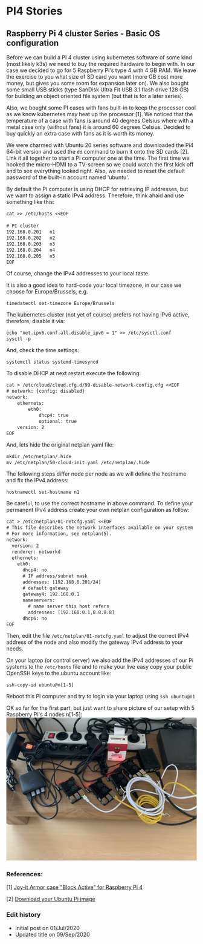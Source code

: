 # PI4 Stories

## Raspberry Pi 4 cluster Series - Basic OS configuration

Before we can build a PI 4 cluster using kubernetes software of some kind (most likely k3s) we need to buy the required hardware to begin with. In our case we decided to go for 5 Raspberry Pi's type 4 with 4 GB RAM. We leave the exercise to you what size of SD card you want (more GB cost more money, but gives you some room for expansion later on). We also bought some small USB sticks (type SanDisk Ultra Fit USB 3.1 flash drive 128 GB) for building an object oriented file system (but that is for a later series).

Also, we bought some PI cases with fans built-in to keep the processor cool as we know kubernetes may heat up the processor [1]. We noticed that the temperature of a case with fans is around 40 degrees Celsius where with a metal case only (without fans) it is around 60 degrees Celsius. Decided to buy quickly an extra case with fans as it is worth its money.

We were charmed with Ubuntu 20 series software and downloaded the Pi4 64-bit version and used the `dd` command to burn it onto the SD cards [2].
Link it all together to start a Pi computer one at the time. The first time we hooked the micro-HDMI to a TV-screen so we could watch the first kick off and to see everything looked right. Also, we needed to reset the default password of the built-in account named 'ubuntu'.

By default the Pi computer is using DHCP for retrieving IP addresses, but we want to assign a static IPv4 address. Therefore, think ahaid and use something like this:

    cat >> /etc/hosts <<EOF
    
    # PI cluster
    192.168.0.201   n1
    192.168.0.202   n2
    192.168.0.203   n3
    192.168.0.204   n4
    192.168.0.205   n5
    EOF

Of course, change the IPv4 addresses to your local taste.

It is also a good idea to hard-code your local timezone, in our case we choose for Europe/Brussels, e.g.

    timedatectl set-timezone Europe/Brussels

The kubernetes cluster (not yet of course) prefers not having IPv6 active, therefore, disable it via:

    echo "net.ipv6.conf.all.disable_ipv6 = 1" >> /etc/sysctl.conf 
    sysctl -p

And, check the time settings:

    systemctl status systemd-timesyncd

To disable DHCP at next restart execute the following:

    cat > /etc/cloud/cloud.cfg.d/99-disable-network-config.cfg <<EOF
    # network: {config: disabled}
    network:
        ethernets:
            eth0:
                dhcp4: true
                optional: true
        version: 2
    EOF

And, lets hide the original netplan yaml file:

    mkdir /etc/netplan/.hide
    mv /etc/netplan/50-cloud-init.yaml /etc/netplan/.hide

The following steps differ node per node as we will define the hostname and fix the IPv4 address:

    hostnamectl set-hostname n1

Be careful, to use the correct hostname in above command. To define your permanent IPv4 address create your own netplan configuration as follow:

    cat > /etc/netplan/01-netcfg.yaml <<EOF
    # This file describes the network interfaces available on your system
    # For more information, see netplan(5).
    network:
      version: 2
      renderer: networkd
      ethernets:
        eth0:
          dhcp4: no
          # IP address/subnet mask
          addresses: [192.168.0.201/24]
          # default gateway
          gateway4: 192.168.0.1
          nameservers:
            # name server this host refers
            addresses: [192.168.0.1,8.8.8.8]
          dhcp6: no
    EOF

Then, edit the file `/etc/netplan/01-netcfg.yaml` to adjust the correct IPv4 address of the node and also modify the gateway IPv4 address to your needs.

On your laptop (or control server) we also add the IPv4 addresses of our Pi systems to the `/etc/hosts` file and to make your live easy copy your public OpenSSH keys to the ubuntu account like:

    ssh-copy-id ubuntu@n[1-5]

Reboot this Pi computer and try to login via your laptop using `ssh ubuntu@n1`

OK so far for the first part, but just want to share picture of our setup with 5 Raspberry Pi's 4 nodes n[1-5]:
![](img/my-pi-cluster.jpg)


### References:

[1] [Joy-it Armor case "Block Active" for Raspberry Pi 4](https://joy-it.net/en/products/RB-ALUcase+07FAN)

[2] [Download your Ubuntu Pi image](https://ubuntu.com/download/raspberry-pi)


### Edit history

- Initial post on 01/Jul/2020
- Updated title on 09/Sep/2020
